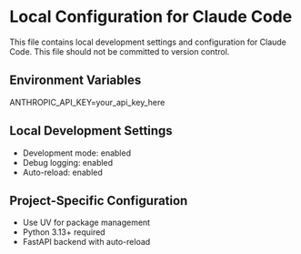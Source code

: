 # Local Configuration for Claude Code

This file contains local development settings and configuration for Claude Code.
This file should not be committed to version control.

## Environment Variables
ANTHROPIC_API_KEY=your_api_key_here

## Local Development Settings
- Development mode: enabled
- Debug logging: enabled
- Auto-reload: enabled

## Project-Specific Configuration
- Use UV for package management
- Python 3.13+ required
- FastAPI backend with auto-reload